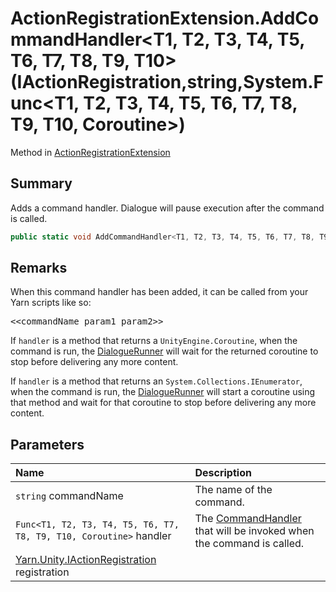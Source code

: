 # ActionRegistrationExtension.AddCommandHandler<T1, T2, T3, T4, T5, T6, T7, T8, T9, T10>(IActionRegistration,string,System.Func<T1, T2, T3, T4, T5, T6, T7, T8, T9, T10, Coroutine>)

Method in [ActionRegistrationExtension](/docs/api/csharp/yarn.unity.actionregistrationextension.md)

## Summary


Adds a command handler. Dialogue will pause execution after the
command is called.


```csharp
public static void AddCommandHandler<T1, T2, T3, T4, T5, T6, T7, T8, T9, T10>(this IActionRegistration registration, string commandName, System.Func<T1, T2, T3, T4, T5, T6, T7, T8, T9, T10, Coroutine> handler);
```

## Remarks

<p>When this command handler has been added, it can be called
from your Yarn scripts like so:</p> <pre lang="yarn">
&lt;&lt;commandName param1 param2&gt;&gt;
</pre> <p>If <code>handler</code> is a method that returns a <code>UnityEngine.Coroutine</code>, when the command is run, the <a href="yarn.unity.dialoguerunner.md">DialogueRunner</a> will wait for the returned coroutine to stop
before delivering any more content.</p> <p>If <code>handler</code> is a method that returns an <code>System.Collections.IEnumerator</code>, when the command is run, the <a href="yarn.unity.dialoguerunner.md">DialogueRunner</a> will start a coroutine using that method and
wait for that coroutine to stop before delivering any more content.
</p>

## Parameters

|Name|Description|
|:---|:---|
|`string` commandName|The name of the command.|
|`Func<T1, T2, T3, T4, T5, T6, T7, T8, T9, T10, Coroutine>` handler|The  <a href="yarn.commandhandler.md">CommandHandler</a>  that will be invoked when the command is called.|
|[Yarn.Unity.IActionRegistration](/docs/api/csharp/yarn.unity.iactionregistration.md) registration||

